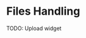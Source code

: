 <!--
Copyright (c) 2003-2018, CKSource - Frederico Knabben. All rights reserved.
For licensing, see LICENSE.md.
-->

# Files Handling

TODO: Upload widget
